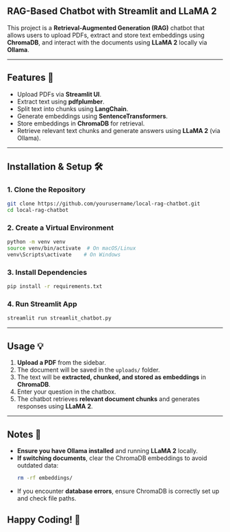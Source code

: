 ## RAG-Based Chatbot with Streamlit and LLaMA 2

This project is a **Retrieval-Augmented Generation (RAG)** chatbot that allows users to upload PDFs, extract and store text embeddings using **ChromaDB**, and interact with the documents using **LLaMA 2** locally via **Ollama**.

---

## Features 🚀
- Upload PDFs via **Streamlit UI**.
- Extract text using **pdfplumber**.
- Split text into chunks using **LangChain**.
- Generate embeddings using **SentenceTransformers**.
- Store embeddings in **ChromaDB** for retrieval.
- Retrieve relevant text chunks and generate answers using **LLaMA 2** (via Ollama).

---

## Installation & Setup 🛠️
### **1. Clone the Repository**
```bash
git clone https://github.com/yourusername/local-rag-chatbot.git
cd local-rag-chatbot
```

### **2. Create a Virtual Environment**
```bash
python -m venv venv
source venv/bin/activate  # On macOS/Linux
venv\Scripts\activate    # On Windows
```

### **3. Install Dependencies**
```bash
pip install -r requirements.txt
```

### **4. Run Streamlit App**
```bash
streamlit run streamlit_chatbot.py
```

---

## Usage 💡
1. **Upload a PDF** from the sidebar.
2. The document will be saved in the `uploads/` folder.
3. The text will be **extracted, chunked, and stored as embeddings** in **ChromaDB**.
4. Enter your question in the chatbox.
5. The chatbot retrieves **relevant document chunks** and generates responses using **LLaMA 2**.

---
## Notes 📝
- **Ensure you have Ollama installed** and running **LLaMA 2** locally.
- **If switching documents**, clear the ChromaDB embeddings to avoid outdated data:
  ```bash
  rm -rf embeddings/
  ```
- If you encounter **database errors**, ensure ChromaDB is correctly set up and check file paths.

Happy Coding! 🚀
---